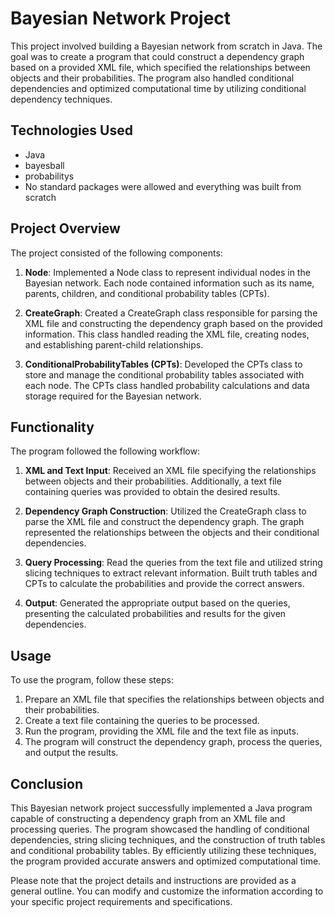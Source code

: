 # Bayesian Network Project

This project involved building a Bayesian network from scratch in Java. The goal was to create a program that could construct a dependency graph based on a provided XML file, which specified the relationships between objects and their probabilities. The program also handled conditional dependencies and optimized computational time by utilizing conditional dependency techniques. 

## Technologies Used

- Java
- bayesball
- probabilitys
- No standard packages were allowed and everything was built from scratch

## Project Overview

The project consisted of the following components:

1. **Node**: Implemented a Node class to represent individual nodes in the Bayesian network. Each node contained information such as its name, parents, children, and conditional probability tables (CPTs).

2. **CreateGraph**: Created a CreateGraph class responsible for parsing the XML file and constructing the dependency graph based on the provided information. This class handled reading the XML file, creating nodes, and establishing parent-child relationships.

3. **ConditionalProbabilityTables (CPTs)**: Developed the CPTs class to store and manage the conditional probability tables associated with each node. The CPTs class handled probability calculations and data storage required for the Bayesian network.

## Functionality

The program followed the following workflow:

1. **XML and Text Input**: Received an XML file specifying the relationships between objects and their probabilities. Additionally, a text file containing queries was provided to obtain the desired results.

2. **Dependency Graph Construction**: Utilized the CreateGraph class to parse the XML file and construct the dependency graph. The graph represented the relationships between the objects and their conditional dependencies.

3. **Query Processing**: Read the queries from the text file and utilized string slicing techniques to extract relevant information. Built truth tables and CPTs to calculate the probabilities and provide the correct answers.

4. **Output**: Generated the appropriate output based on the queries, presenting the calculated probabilities and results for the given dependencies.

## Usage

To use the program, follow these steps:

1. Prepare an XML file that specifies the relationships between objects and their probabilities.
2. Create a text file containing the queries to be processed.
3. Run the program, providing the XML file and the text file as inputs.
4. The program will construct the dependency graph, process the queries, and output the results.

## Conclusion

This Bayesian network project successfully implemented a Java program capable of constructing a dependency graph from an XML file and processing queries. The program showcased the handling of conditional dependencies, string slicing techniques, and the construction of truth tables and conditional probability tables. By efficiently utilizing these techniques, the program provided accurate answers and optimized computational time.

Please note that the project details and instructions are provided as a general outline. You can modify and customize the information according to your specific project requirements and specifications.

